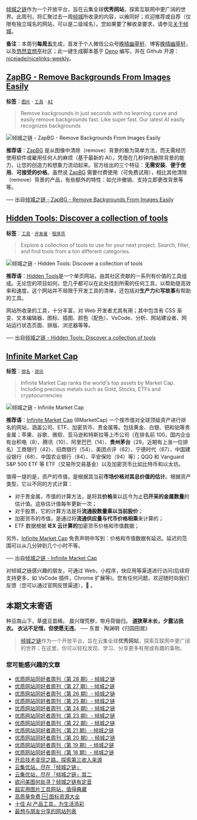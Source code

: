 [倾城之链](https://site.lovejade.cn/)作为一个开放平台，旨在云集全球**优秀网站**，探索互联网中更广阔的世界。此周刊，将汇聚过去一周[倾城](https://site.lovejade.cn/?utm_source=weekly)所收录的内容，以飨同好；欢迎推荐或自荐（仅限有独立域名的网站，可以是二级域名）。您如果要了解收录要求，请参见[关于倾城](https://site.lovejade.cn/about?utm_source=weekly)。

**备注**：本周刊**每周五**生成，首发于个人微信公众号[晚晴幽草轩](https://mp.weixin.qq.com/mp/appmsgalbum?__biz=MzI5MDIwMzM2Mg==&action=getalbum&album_id=1530765143352082433&scene=173&from_msgid=2650641087&from_itemidx=1&count=3#wechat_redirect)、博客[晚晴幽草轩](https://www.jeffjade.com)，以及[悠然宜想亭](https://forum.lovejade.cn/)社区；此一键生成脚本基于 [Deno](https://site.lovejade.cn/post/602d30aad099ff5688618591) 编写，并在 Github 开源：[nicejade/nicelinks-weekly](https://github.com/nicejade/nicelinks-weekly)。

## [ZapBG - Remove Backgrounds From Images Easily](https://site.lovejade.cn/post/613a0f78442320788c733fc5)

**标签**：[`图片`](https://site.lovejade.cn/tags/图片) · [`工具`](https://site.lovejade.cn/tags/工具) · [`AI`](https://site.lovejade.cn/tags/AI)

> Remove backgrounds in just seconds with no learning curve and easily remove backgrounds fast. Like super fast. Our latest AI easily recognizes backgrounds

![倾城之链 - ZapBG - Remove Backgrounds From Images Easily](https://nicelinks.oss-cn-shenzhen.aliyuncs.com/www.zapbg.com.png?x-oss-process=style/png2jpg)

**推荐语**：[ZapBG](https://www.zapbg.com/) 是从图像中清除（remove）背景的极为简单方法，而无需经历使用软件或雇用任何人的麻烦（基于最新的 AI）。凭借在几秒钟内删除背景的能力，让您的创造力和想象力流动起来。官方给出的三个特征：**无需安装**、**便于使用**、**可接受的价格**。虽然说 [ZapBG](https://www.zapbg.com/) 需要付费使用（可免费试用），相比其他清除（remove）背景的产品，有些额外的特性：如允许撤销、支持立即更改背景等等。

── 出自[倾城之链 - ZapBG - Remove Backgrounds From Images Easily](https://site.lovejade.cn/post/613a0f78442320788c733fc5)

## [Hidden Tools: Discover a collection of tools](https://site.lovejade.cn/post/613996f8442320788c733fc3)

**标签**：[`工具`](https://site.lovejade.cn/tags/工具) · [`开发者`](https://site.lovejade.cn/tags/开发者) · [`程序员`](https://site.lovejade.cn/tags/程序员)

> Explore a collection of tools to use for your next project. Search, filter, and find tools from a ton different categories.

![倾城之链 - Hidden Tools: Discover a collection of tools](https://nicelinks.oss-cn-shenzhen.aliyuncs.com/hiddentools.dev.png?x-oss-process=style/png2jpg)

**推荐语**：[Hidden Tools](https://hiddentools.dev/)是一个单页网站，由其社区贡献的一系列有价值的工具组成。无论您的项目如何，您几乎都可以在此处找到所需的任何工具，以帮助提高效率和速度。这个网站并不局限于开发工具的清单，还包括对**生产力**和**写故事**有帮助的工具。

网站所收录的工具，十分丰富，对 Web 开发者尤其有用；其中包含有 CSS 渐变、文本编辑器、图标、插图、颜色（配色）、VsCode、分析、网站建设者、网站运行状态页面、排版、浏览器等等。

── 出自[倾城之链 - Hidden Tools: Discover a collection of tools](https://site.lovejade.cn/post/613996f8442320788c733fc3)

## [Infinite Market Cap](https://site.lovejade.cn/post/6137589e442320788c733fc1)

**标签**：[`排名`](https://site.lovejade.cn/tags/排名) · [`资讯`](https://site.lovejade.cn/tags/资讯)

> Infinite Market Cap ranks the world's top assets by Market Cap. Including precious metals such as Gold, Stocks, ETFs and cryptocurrencies

![倾城之链 - Infinite Market Cap](https://nicelinks.oss-cn-shenzhen.aliyuncs.com/8marketcap.com.png?x-oss-process=style/png2jpg)

**推荐语**：[Infinite Market Cap](https://8marketcap.com/) (8MarketCap) 一个按市值对全球顶级资产进行排名的网站，涵盖公司、ETF、加密货币、贵金属等。包括黄金、白银、钯和铂等贵金属；苹果、谷歌、微软、亚马逊和特斯拉等上市公司（在排名前 100，国内企业有台积电（8）、腾讯（10）、阿里巴巴（14）、**贵州茅台**（29，近期有上涨一位排名）工商银行（42）、招商银行（54）、美团点评（62）、宁德时代（67）、中国建设银行（68）、中国农业银行（84）、平安保险（94）等）；QQQ 和 Vanguard S&P 500 ETF 等 ETF（交易所交易基金）以及加密货币比如比特币和以太坊。

值得一提的是，资产的市值，是根据其当前**市场价格对其总价值的估计**。根据资产类型，它以不同的方式计算：

- 对于贵金属，市值的计算方法，是将其**价格**乘以迄今为止**已开采的金属数量**的估计值。这些估计值每年更新一次；
- 对于股票，它的计算方法是将**流通股数量乘以当前股价**；
- 加密货币的市值，是通过将**流通供应量与代币价格相乘**来计算的；
- ETF 数据根据 **IEX 云计算的**加密货币价格和市值数据；

另外，[Infinite Market Cap](https://8marketcap.com/) 免责声明中写到：价格和市值数据有延迟。延迟的范围可以从几分钟到几个小时不等。

── 出自[倾城之链 - Infinite Market Cap](https://site.lovejade.cn/post/6137589e442320788c733fc1)

对倾城之链感兴趣的朋友，可通过 Web，小程序，快应用等渠道进行访问(后续将支持更多，如 VsCode 插件，Chrome 扩展等)。您有任何问题，欢迎随时向我们反馈（您可以通过官网反馈渠道），🤲 。

## 本期文末寄语

种豆南山下，草盛豆苗稀。
晨兴理荒秽，带月荷锄归。
**道狭草木长，夕露沾我衣。
衣沾不足惜，但使愿无违**。
── 东晋 · 陶渊明《归园田居》

> [倾城之链](https://site.lovejade.cn/)作为一个开放平台，旨在云集全球**优秀网站**，探索互联网中更广阔的世界；在这里，你可以轻松发现、学习、分享更多有用或有趣的事物。

### 您可能感兴趣的文章

- [优质网站同好者周刊（第 28 期）- 倾城之链](https://www.jeffjade.com/2021/08/26/214-nicelinks-weekly-028/)
- [优质网站同好者周刊（第 27 期）- 倾城之链](https://www.jeffjade.com/2021/08/19/213-nicelinks-weekly-027/)
- [优质网站同好者周刊（第 26 期）- 倾城之链](https://forum.lovejade.cn/d/82-26)
- [优质网站同好者周刊（第 25 期）- 倾城之链](https://www.jeffjade.com/2021/08/05/211-nicelinks-weekly-025/)
- [优质网站同好者周刊（第 24 期）- 倾城之链](https://www.jeffjade.com/2021/07/29/210-nicelinks-weekly-024/)
- [优质网站同好者周刊（第 23 期）- 倾城之链](https://www.jeffjade.com/2021/07/23/209-nicelinks-weekly-023/)
- [优质网站同好者周刊（第 22 期）- 倾城之链](https://www.jeffjade.com/2021/07/08/207-nicelinks-weekly-021/)
- [优质网站同好者周刊（第 21 期）- 倾城之链](https://www.jeffjade.com/2021/07/08/207-nicelinks-weekly-021/)
- [优质网站同好者周刊（第 20 期）- 倾城之链](https://www.jeffjade.com/2021/07/01/206-nicelinks-weekly-020/)
- [优质网站同好者周刊（第 19 期）- 倾城之链](https://www.jeffjade.com/2021/06/24/205-nicelinks-weekly-019/)
- [优质网站同好者周刊（第 18 期）- 倾城之链](https://www.jeffjade.com/2021/06/17/204-nicelinks-weekly-018/)
- [开启技术变现之路，探索第三收入来源](https://www.jeffjade.com/2020/11/17/173-talk-about-nice-links/)
- [云集优站，尽在「倾城之链」](https://www.jeffjade.com/2017/12/31/136-talk-about-nicelinks-site/)
- [云集优站，尽在「倾城之链」其二](https://www.jeffjade.com/2018/12/23/146-talk-about-nice-links/)
- [欲问美图何处寻？倾城之链有定音](https://www.jeffjade.com/2019/02/17/151-aweome-beautiful-picture-website-list/ "欲问美图何处寻？倾城之链有定音")
- [超实用图片工具网站，值得典藏](https://www.jeffjade.com/2020/07/27/165-aweome-picture-tool-website-list/)
- [高质量免费 🆓 图标资源大全](https://www.jeffjade.com/2020/09/11/169-high-quality-free-icon-resource-collection/)
- [十佳 AI 产品工具，为生活添彩](https://www.jeffjade.com/2020/09/23/170-list-of-top-20-ai-product-tools/)
- [最想与朋友分享的网站列表](https://www.jeffjade.com/2020/09/01/168-list-of-websites-i-most-want-to-share-with-my-friends/)
